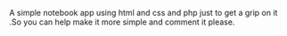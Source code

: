 A simple notebook app using html and css and php just to get a grip on it .So you can help make it more simple and comment it please.
